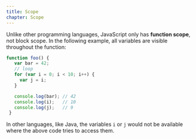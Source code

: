 ```yaml
---
title: Scope
chapter: Scope
---
```

Unlike other programming languages, JavaScript only has **function scope**, not
block scope. In the following example, all variables are visible throughout the
function:

```js
function foo() {
   var bar = 42;
   // loop
   for (var i = 0; i < 10; i++) {
     var j = i;
   }

   console.log(bar); // 42
   console.log(i);   // 10
   console.log(j);   // 9
 }
 ```

In other languages, like Java, the variables `i` or `j` would not be available
where the above code tries to access them.
